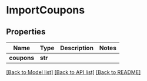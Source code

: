 # ImportCoupons

## Properties
Name | Type | Description | Notes
------------ | ------------- | ------------- | -------------
**coupons** | **str** |  | 

[[Back to Model list]](../README.md#documentation-for-models) [[Back to API list]](../README.md#documentation-for-api-endpoints) [[Back to README]](../README.md)


